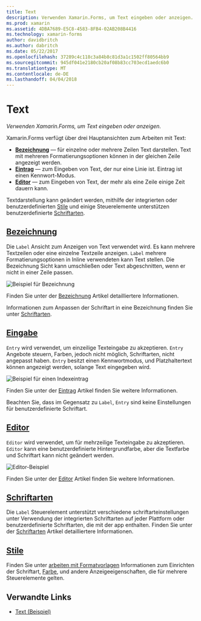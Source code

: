 ```yaml
---
title: Text
description: Verwenden Xamarin.Forms, um Text eingeben oder anzeigen.
ms.prod: xamarin
ms.assetid: 4DBA7689-E5C8-4583-8FB4-02AB208B4416
ms.technology: xamarin-forms
author: davidbritch
ms.author: dabritch
ms.date: 05/22/2017
ms.openlocfilehash: 37289c4c118c3a84b8c81d3a1c1502ff80564bb9
ms.sourcegitcommit: 945df041e2180cb20af08b83cc703ecd1aedc6b0
ms.translationtype: MT
ms.contentlocale: de-DE
ms.lasthandoff: 04/04/2018
---
```

# <a name="text"></a>Text

_Verwenden Xamarin.Forms, um Text eingeben oder anzeigen._

Xamarin.Forms verfügt über drei Hauptansichten zum Arbeiten mit Text:

- **[Bezeichnung](#Label)**  &mdash; für einzelne oder mehrere Zeilen Text darstellen. Text mit mehreren Formatierungsoptionen können in der gleichen Zeile angezeigt werden.
- **[Eintrag](#Entry)**  &mdash; zum Eingeben von Text, der nur eine Linie ist. Eintrag ist einen Kennwort-Modus.
- **[Editor](#Editor)**  &mdash; zum Eingeben von Text, der mehr als eine Zeile einige Zeit dauern kann.

Textdarstellung kann geändert werden, mithilfe der integrierten oder benutzerdefinierten [Stile](#Styles) und einige Steuerelemente unterstützen benutzerdefinierte [Schriftarten](#Fonts).

<a name="Label" />

## <a name="labellabelmd"></a>[Bezeichnung](label.md)

Die `Label` Ansicht zum Anzeigen von Text verwendet wird. Es kann mehrere Textzeilen oder eine einzelne Textzeile anzeigen. `Label` mehrere Formatierungsoptionen in Inline verwendeten kann Text stellen. Die Bezeichnung Sicht kann umschließen oder Text abgeschnitten, wenn er nicht in einer Zeile passen.

![](images/label.png "Beispiel für Bezeichnung")

Finden Sie unter der [Bezeichnung](label.md) Artikel detailliertere Informationen.

Informationen zum Anpassen der Schriftart in eine Bezeichnung finden Sie unter [Schriftarten](fonts.md).

<a name="Entry" />

## <a name="entryentrymd"></a>[Eingabe](entry.md)

`Entry` wird verwendet, um einzeilige Texteingabe zu akzeptieren. `Entry` Angebote steuern, Farben, jedoch nicht möglich, Schriftarten, nicht angepasst haben. `Entry` besitzt einen Kennwortmodus, und Platzhaltertext können angezeigt werden, solange Text eingegeben wird.

![](images/entry.png "Beispiel für einen Indexeintrag")

Finden Sie unter der [Eintrag](entry.md) Artikel finden Sie weitere Informationen.

Beachten Sie, dass im Gegensatz zu `Label`, `Entry` sind keine Einstellungen für benutzerdefinierte Schriftart.

<a name="Editor" />

## <a name="editoreditormd"></a>[Editor](editor.md)

`Editor` wird verwendet, um für mehrzeilige Texteingabe zu akzeptieren. `Editor` kann eine benutzerdefinierte Hintergrundfarbe, aber die Textfarbe und Schriftart kann nicht geändert werden.

![](images/editor.png "Editor-Beispiel")

Finden Sie unter der [Editor](editor.md) Artikel finden Sie weitere Informationen.

<a name="Fonts" />

## <a name="fontsfontsmd"></a>[Schriftarten](fonts.md)

Die `Label` Steuerelement unterstützt verschiedene schriftarteinstellungen unter Verwendung der integrierten Schriftarten auf jeder Plattform oder benutzerdefinierte Schriftarten, die mit der app enthalten. Finden Sie unter der [Schriftarten](fonts.md) Artikel detailliertere Informationen.

<a name="Styles" />

## <a name="stylesstylesmd"></a>[Stile](styles.md)

Finden Sie unter [arbeiten mit Formatvorlagen](~/xamarin-forms/user-interface/styles/index.md) Informationen zum Einrichten der Schriftart, [Farbe](~/xamarin-forms/user-interface/colors.md), und andere Anzeigeeigenschaften, die für mehrere Steuerelemente gelten.



## <a name="related-links"></a>Verwandte Links

- [Text (Beispiel)](https://developer.xamarin.com/samples/xamarin-forms/UserInterface/Text)
